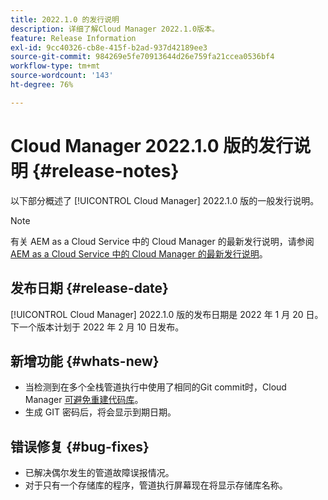 ```yaml
---
title: 2022.1.0 的发行说明
description: 详细了解Cloud Manager 2022.1.0版本。
feature: Release Information
exl-id: 9cc40326-cb8e-415f-b2ad-937d42189ee3
source-git-commit: 984269e5fe70913644d26e759fa21ccea0536bf4
workflow-type: tm+mt
source-wordcount: '143'
ht-degree: 76%

---
```


# Cloud Manager 2022.1.0 版的发行说明 {#release-notes}

以下部分概述了 [!UICONTROL Cloud Manager] 2022.1.0 版的一般发行说明。

>[!NOTE]
>
>有关 AEM as a Cloud Service 中的 Cloud Manager 的最新发行说明，请参阅 [AEM as a Cloud Service 中的 Cloud Manager 的最新发行说明](https://experienceleague.adobe.com/zh-hans/docs/experience-manager-cloud-service/content/release-notes/cloud-manager/current)。

## 发布日期 {#release-date}

[!UICONTROL Cloud Manager] 2022.1.0 版的发布日期是 2022 年 1 月 20 日。下一个版本计划于 2022 年 2 月 10 日发布。

## 新增功能 {#whats-new}

* 当检测到在多个全栈管道执行中使用了相同的Git commit时，Cloud Manager [可避免重建代码库](/help/getting-started/project-setup.md#build-artifact-reuse)。
* 生成 GIT 密码后，将会显示到期日期。

## 错误修复 {#bug-fixes}

* 已解决偶尔发生的管道故障误报情况。
* 对于只有一个存储库的程序，管道执行屏幕现在将显示存储库名称。
